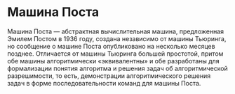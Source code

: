 # Машина Поста
Машина Поста — абстрактная вычислительная машина, предложенная Эмилем Постом в 1936 году, создана независимо от машины Тьюринга, но сообщение о машине Поста опубликовано на несколько месяцев позднее. Отличается от машины Тьюринга большей простотой, притом обе машины алгоритмически «эквивалентны» и обе разработаны для формализации понятия алгоритма и решения задач об алгоритмической разрешимости, то есть, демонстрации алгоритмического решения задач в форме последовательности команд для машины Поста.